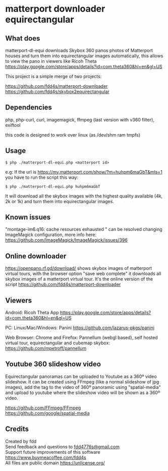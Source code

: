 # matterport downloader equirectangular

## What does

matterport-dl-equi downloads Skybox 360 panos photos of Matterport houses and turn them into equirectangular images automatically, this allows to view the pano in viewers like Ricoh Theta https://play.google.com/store/apps/details?id=com.theta360&hl=en&gl=US  

This project is a simple merge of two projects:

https://github.com/fdd4s/matterport-downloader  
https://github.com/fdd4s/skybox2equirectangular  

## Dependencies

php, php-curl, curl, imagemagick, ffmpeg (last version with v360 filter), exiftool  

this code is designed to work over linux (as /dev/shm ram tmpfs)  

## Usage

    $ php ./matterport-dl-equi.php <matterport id>  

e.g: If the url is https://my.matterport.com/show/?m=huhpm6maGbT&mls=1 you have to run the script this way:  

    $ php ./matterport-dl-equi.php huhpm6maGbT  

It will download all the skybox images with the highest quality available (4k, 2k or 1k) and turn them into equirectangular images.  

## Known issues

"montage-im6.q16: cache resources exhausted " can be resolved changing ImageMagick configuration, more info here: https://github.com/ImageMagick/ImageMagick/issues/396  

## Online downloader

https://openpano.rf.gd/download/ shows skybox images of matterport virtual tours, with the browser option "save web complete" it downloads all skybox images of a matterport virtual tour. It's the online version of the script https://github.com/fdd4s/matterport-downloader

## Viewers

Android: Ricoh Theta App https://play.google.com/store/apps/details?id=com.theta360&hl=en&gl=US  

PC: Linux/Mac/Windows: Panini https://github.com/lazarus-pkgs/panini  

Web Browser: Chrome and Firefox: Pannellum (webgl based), self hosted virtual tour, equirectangular and cubemap skybox: https://github.com/mpetroff/pannellum 

## Youtube 360 slideshow video

Equirectangular panoramas can be uploaded to Youtube as a 360º video slideshow. It can be created using FFmpeg (like a normal slideshow of jpg images), add the tag to the video of 360º panoramic using "spatial-media" and upload to youtube where the slideshow video will be shown as a 360º video.  

https://github.com/FFmpeg/FFmpeg  
https://github.com/google/spatial-media  

## Credits

Created by fdd  
Send feedback and questions to fdd4776s@gmail.com  
Support future improvements of this software https://www.buymeacoffee.com/fdd4s  
All files are public domain https://unlicense.org/  
